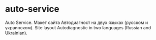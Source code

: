 # auto-service
Auto Service.
Макет сайта Автодиагност на двух языках (русском и украинском).
Site layout Autodiagnostic in two languages (Russian and Ukrainian).